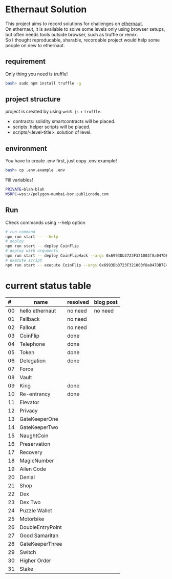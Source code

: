 # Ethernaut Solution

This project aims to record solutions for challenges on [ethernaut](https://ethernaut.openzeppelin.com/). \
On ethernaut, it is available to solve some levels only using browser setups, but often needs tools outside browser, such as truffle or remix. \
So I thought reproducable, sharable, recordable project would help some people on new to ethernaut.

## requirement
Only thing you need is truffle!
```bash
bash> sudo npm install truffle -g
```

## project structure

project is created by using `web3.js` + `truffle`.

- contracts: solidity smartcontracts will be placed.
- scripts: helper scripts will be placed.
- scripts\/<level-title\>: solution of level.

## environment
You have to create .env first, just copy .env.example!
```bash
bash> cp .env.example .env
```
Fill variables!
```bash
PRIVATE=blah-blah
WSRPC=wss://polygon-mumbai-bor.publicnode.com
```

## Run
Check commands using --help option
```bash
# run command
npm run start -- --help
# deploy
npm run start -- deploy CoinFlip
# deploy with arguments
npm run start -- deploy CoinFlipHack --args 0x6993Db3723F321003f8a047DB7E49fAcd0ce6390
# execute script
npm run start -- execute CoinFlip --args 0x6993Db3723F321003f8a047DB7E49fAcd0ce6390
```

# current status table

| #   | name             | resolved | blog post |
| :-- | ---------------- | -------- | --------- |
| 00  | hello ethernaut  | no need  | no need   |
| 01  | Fallback         | no need  |           |
| 02  | Fallout          | no need  |           |
| 03  | CoinFlip         | done     |           |
| 04  | Telephone        | done     |           |
| 05  | Token            | done     |           |
| 06  | Delegation       | done     |           |
| 07  | Force            |          |           |
| 08  | Vault            |          |           |
| 09  | King             | done     |           |
| 10  | Re-entrancy      | done     |           |
| 11  | Elevator         |          |           |
| 12  | Privacy          |          |           |
| 13  | GateKeeperOne    |          |           |
| 14  | GateKeeperTwo    |          |           |
| 15  | NaughtCoin       |          |           |
| 16  | Preservation     |          |           |
| 17  | Recovery         |          |           |
| 18  | MagicNumber      |          |           |
| 19  | Ailen Code       |          |           |
| 20  | Denial           |          |           |
| 21  | Shop             |          |           |
| 22  | Dex              |          |           |
| 23  | Dex Two          |          |           |
| 24  | Puzzle Wallet    |          |           |
| 25  | Motorbike        |          |           |
| 26  | DoubleEntryPoint |          |           |
| 27  | Good Samaritan   |          |           |
| 28  | GateKeeperThree  |          |           |
| 29  | Switch           |          |           |
| 30  | Higher Order     |          |           |
| 31  | Stake            |          |           |
